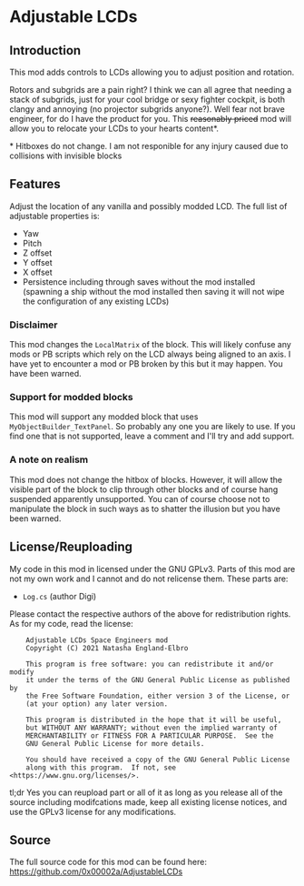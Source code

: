 # Adjustable LCDs

## Introduction

This mod adds controls to LCDs allowing you to adjust position and rotation.


Rotors and subgrids are a pain right? I think we can all agree that needing a stack of subgrids, just for your cool bridge or sexy fighter cockpit, is 
both clangy and annoying (no projector subgrids anyone?). Well fear not brave engineer, for do I have the product for you. This ~~reasonably priced~~ mod will 
allow you to relocate your LCDs to your hearts content\*. 

\* Hitboxes do not change. I am not responible for any injury caused due to collisions with invisible blocks


## Features 

Adjust the location of any vanilla and possibly modded LCD. The full list of adjustable
properties is:

- Yaw
- Pitch
- Z offset
- Y offset
- X offset
- Persistence including through saves without the mod installed (spawning a ship without the mod installed then saving it will not wipe the configuration of any existing LCDs)


### Disclaimer 

This mod changes the `LocalMatrix` of the block. This will likely confuse any mods or PB scripts which rely 
on the LCD always being aligned to an axis. I have yet to encounter a mod or PB broken by this but it may happen. 
You have been warned.

### Support for modded blocks

This mod will support any modded block that uses `MyObjectBuilder_TextPanel`. So probably any one you are 
likely to use. If you find one that is not supported, leave a comment and I'll try and add support.

### A note on realism

This mod does not change the hitbox of blocks. However, it will allow the visible part of the block to clip
through other blocks and of course hang suspended apparently unsupported. You can of course choose not to manipulate
the block in such ways as to shatter the illusion but you have been warned.

## License/Reuploading 

My code in this mod in licensed under the GNU GPLv3. Parts of this mod are not my own work and I 
cannot and do not relicense them. These parts are:

- `Log.cs` (author Digi)

Please contact the respective authors of the above for redistribution rights. As for my code, read the license:

```
    Adjustable LCDs Space Engineers mod
    Copyright (C) 2021 Natasha England-Elbro

    This program is free software: you can redistribute it and/or modify
    it under the terms of the GNU General Public License as published by
    the Free Software Foundation, either version 3 of the License, or
    (at your option) any later version.

    This program is distributed in the hope that it will be useful,
    but WITHOUT ANY WARRANTY; without even the implied warranty of
    MERCHANTABILITY or FITNESS FOR A PARTICULAR PURPOSE.  See the
    GNU General Public License for more details.

    You should have received a copy of the GNU General Public License
    along with this program.  If not, see <https://www.gnu.org/licenses/>.
```
tl;dr Yes you can reupload part or all of it as long as you release all of the source 
including modifcations made, keep all existing license notices, and 
use the GPLv3 license for any modifications.


## Source

The full source code for this mod can be found here: https://github.com/0x00002a/AdjustableLCDs
